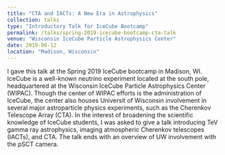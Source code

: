 ```yaml
---
title: "CTA and IACTs: A New Era in Astrophysics"
collection: talks
type: "Introductory Talk for IceCube Bootcamp"
permalink: /talks/spring-2019-icecube-bootcamp-cta-talk
venue: "Wisconsin IceCube Particle Astrophysics Center"
date: 2019-06-12
location: "Madison, Wisconsin"
---
```


I gave this talk at the Spring 2019 IceCube bootcamp in Madison, WI. IceCube is a well-known neutrino experiment located at the south pole, headquartered at the Wisconsin IceCube Particle Astrophysics Center (WIPAC). Though the center of WIPAC efforts is the administration of IceCube, the center also houses Universit of Wisconsin involvement in several major astroparticle physics experiments, such as the Cherenkov Telescope Array (CTA). In the interest of broadening the scientific knowledge of IceCube students, I was asked to give a talk introducing TeV gamma ray astrophysics, imaging atmospheric Cherenkov telescopes (IACTs), and CTA. The talk ends with an overview of UW involvement with the pSCT camera.
